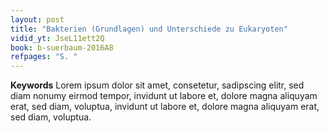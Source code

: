 ```yaml
---
layout: post
title: "Bakterien (Grundlagen) und Unterschiede zu Eukaryoten"
vidid_yt: JseL11ett2Q
book: b-suerbaum-2016A8
refpages: "S. "
---
```

**Keywords** Lorem ipsum dolor sit amet, consetetur, sadipscing elitr, sed diam nonumy eirmod tempor, invidunt ut labore et, dolore magna aliquyam erat, sed diam, voluptua, invidunt ut labore et, dolore magna aliquyam erat, sed diam, voluptua.


